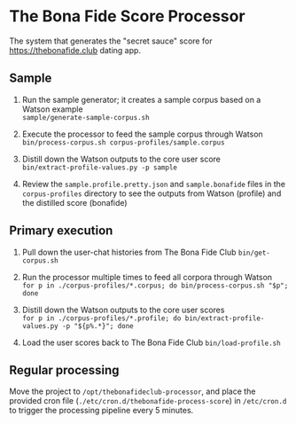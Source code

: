 # The Bona Fide Score Processor  
The system that generates the "secret sauce" score for https://thebonafide.club dating app.  


## Sample  
1. Run the sample generator; it creates a sample corpus based on a Watson example  
  `sample/generate-sample-corpus.sh`

1. Execute the processor to feed the sample corpus through Watson  
  `bin/process-corpus.sh corpus-profiles/sample.corpus`

1. Distill down the Watson outputs to the core user score  
  `bin/extract-profile-values.py -p sample`

1. Review the `sample.profile.pretty.json` and `sample.bonafide` files in the `corpus-profiles` directory to see the outputs from Watson (profile) and the distilled score (bonafide)


## Primary execution  
1. Pull down the user-chat histories from The Bona Fide Club
  `bin/get-corpus.sh`

1. Run the processor multiple times to feed all corpora through Watson  
  `for p in ./corpus-profiles/*.corpus; do bin/process-corpus.sh "$p"; done`

1. Distill down the Watson outputs to the core user scores  
  `for p in ./corpus-profiles/*.profile; do bin/extract-profile-values.py -p "${p%.*}"; done`

1. Load the user scores back to The Bona Fide Club
  `bin/load-profile.sh`


## Regular processing  
Move the project to `/opt/thebonafideclub-processor`, and place the provided cron file (`./etc/cron.d/thebonafide-process-score`) in `/etc/cron.d` to trigger the processing pipeline every 5 minutes.
